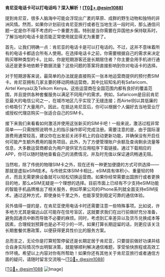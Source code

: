 **肯尼亚电话卡可以打电话吗？深入解析！[[TG💪+ @esim1088](https://t.me/s/esim1088)]**

提到肯尼亚，很多人脑海中可能会浮现出广袤的草原、成群的野生动物和独特的非洲风情。然而，如果你计划前往肯尼亚旅行或者在当地生活一段时间，那么通信问题一定是你不得不考虑的一个重要方面。特别是当你需要在异国他乡保持联系时，了解当地的电话卡是否能正常使用就显得尤为重要了。

首先，让我们明确一点：肯尼亚的电话卡是可以打电话的。不过，这并不意味着所有的电话卡都适合所有人使用。在选择电话卡之前，你需要根据自己的需求来决定购买哪种类型的卡。比如，你是短期游客还是长期居住者？你主要会用手机进行通话还是更多地依赖于数据流量？这些问题的答案将直接影响到你对电话卡的选择。

对于短期游客来说，最简单的办法就是直接购买一张本地运营商提供的预付费SIM卡。肯尼亚拥有几家主要的移动网络运营商，其中比较知名的有Safaricom、Airtel Kenya以及Telkom Kenya。这些运营商在全国范围内都有良好的覆盖范围，并且提供各种套餐服务以满足不同用户的需求。例如，Safaricom是目前肯尼亚最大的电信公司之一，在城市地区几乎实现了无缝连接；而Airtel则以其低廉的价格吸引了大量用户。因此，在抵达肯尼亚后，你可以根据个人偏好去当地营业厅或授权代理店购买一张适合自己的SIM卡。

接下来我们来看看如何激活并使用这张新买的SIM卡吧！一般来说，激活过程非常简单——只需按照说明书上的指示操作即可完成注册。需要注意的是，由于国际漫游费用通常较高，建议你在出发前关闭手机上的自动更新功能，并确保没有开启任何可能产生额外费用的服务项目。此外，为了方便管理账户余额及查询剩余流量等信息，大多数运营商都会为用户提供官方应用程序下载链接。通过下载相应的APP，你可以随时随地查看自己的消费情况，并及时充值以保证通讯畅通无阻。

当然啦，除了传统的物理SIM卡之外，现在还有一种更加便捷的方式可供选择——那就是虚拟eSIM技术。与传统实体SIM卡相比，eSIM具有体积小、重量轻的特点，而且无需更换设备就可以轻松切换运营商。如果你经常需要出国旅行或者更换目的地，那么eSIM无疑是一个理想的选择。目前市面上已经有不少支持eSIM功能的智能手机品牌推出了相关服务，例如苹果公司的iPhone系列就全面支持eSIM技术。通过这种方式，即使身处千里之外，也能享受到稳定可靠的通信体验。

另外值得一提的是，在肯尼亚使用电话卡时还需要注意一些特殊事项。比如说，许多地方尤其是偏远山区可能存在信号盲区，这就要求我们在出行前做好充分准备，避免因通讯中断而导致不必要的麻烦。同时，考虑到汇率差异以及货币兑换成本等因素，合理规划预算也是必不可少的一环。如果打算长期逗留的话，则更应该关注长期套餐优惠政策，以便获得更具性价比的服务方案。

总而言之，无论你是打算短暂停留还是长期定居于肯尼亚，只要提前做好功课并结合自身实际情况作出明智决策，就能够顺利解决通信难题，享受愉快旅程或高效工作环境。希望以上内容对你有所帮助！如果你还有其他关于肯尼亚旅行或者通信方面的疑问，请随时留言交流哦～[[TG💪+ @esim1088](https://t.me/s/esim1088)]

[[TG💪+ @esim1088](https://t.me/s/esim1088) ![Image](https://i.postimg.cc/4NQfJmqS/Snipaste-2025-05-13-00-14-12.png)]